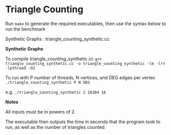 Triangle Counting
=================

Run ```make``` to generate the required executables, then use the syntax below to run the benchmark

Synthetic Graphs : triangle_counting_synthetic.cc

**Synthetic Graphs**

To compile triangle_counting_synthetic.cc
    ```g++ triangle_counting_synthetic.cc -o triangle_counting_synthetic -lm -lrt -lpthread -O2```
  
To run with P number of threads, N vertices, and DEG edges per vertex
    ```./triangle_counting_synthetic P N DEG```

e.g.
    ```./triangle_counting_synthetic 2 16384 16```

**Notes**

All inputs must be in powers of 2.

The executable then outputs the time in seconds that the program took to run, as well as the number of triangles counted.
